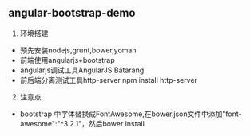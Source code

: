 ## angular-bootstrap-demo
1. 环境搭建
  * 预先安装nodejs,grunt,bower,yoman
  * 前端使用angularjs+bootstrap
  * angularjs调试工具AngularJS Batarang
  * 前后端分离测试工具http-server npm install http-server
  
2. 注意点
  
  * bootstrap 中字体替换成FontAwesome,在bower.json文件中添加"font-awesome":"^3.2.1"，然后bower install

